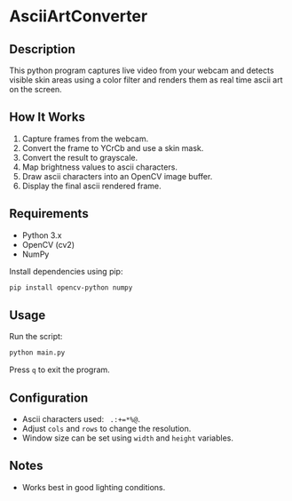 # AsciiArtConverter

## Description

This python program captures live video from your webcam and detects visible skin areas using a color filter and renders them as real time ascii art on the screen.

## How It Works

1. Capture frames from the webcam.
2. Convert the frame to YCrCb and use a skin mask.
3. Convert the result to grayscale.
4. Map brightness values to ascii characters.
5. Draw ascii characters into an OpenCV image buffer.
6. Display the final ascii rendered frame.

## Requirements

- Python 3.x
- OpenCV (cv2)
- NumPy

Install dependencies using pip:

```bash
pip install opencv-python numpy
```

## Usage

Run the script:

```bash
python main.py
```

Press `q` to exit the program.

## Configuration

- Ascii characters used: ` .:+=*%@`.
- Adjust `cols` and `rows` to change the resolution.
- Window size can be set using `width` and `height` variables.

## Notes

- Works best in good lighting conditions.
